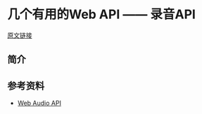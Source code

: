 # 几个有用的Web API —— 录音API

[原文链接](https://denzel.netlify.com/js/useful_webapis_audiocontext.html?_=65312387656512)

## 简介

<Recorder-Demo1/>


## 参考资料
- [Web Audio API](https://developer.mozilla.org/en-US/docs/Web/API/Web_Audio_API)
